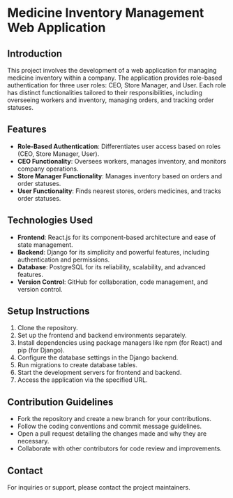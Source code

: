 # Medicine Inventory Management Web Application

## Introduction
This project involves the development of a web application for managing medicine inventory within a company. The application provides role-based authentication for three user roles: CEO, Store Manager, and User. Each role has distinct functionalities tailored to their responsibilities, including overseeing workers and inventory, managing orders, and tracking order statuses.

## Features
- **Role-Based Authentication**: Differentiates user access based on roles (CEO, Store Manager, User).
- **CEO Functionality**: Oversees workers, manages inventory, and monitors company operations.
- **Store Manager Functionality**: Manages inventory based on orders and order statuses.
- **User Functionality**: Finds nearest stores, orders medicines, and tracks order statuses.

## Technologies Used
- **Frontend**: React.js for its component-based architecture and ease of state management.
- **Backend**: Django for its simplicity and powerful features, including authentication and permissions.
- **Database**: PostgreSQL for its reliability, scalability, and advanced features.
- **Version Control**: GitHub for collaboration, code management, and version control.

## Setup Instructions
1. Clone the repository.
2. Set up the frontend and backend environments separately.
3. Install dependencies using package managers like npm (for React) and pip (for Django).
4. Configure the database settings in the Django backend.
5. Run migrations to create database tables.
6. Start the development servers for frontend and backend.
7. Access the application via the specified URL.

## Contribution Guidelines
- Fork the repository and create a new branch for your contributions.
- Follow the coding conventions and commit message guidelines.
- Open a pull request detailing the changes made and why they are necessary.
- Collaborate with other contributors for code review and improvements.

## Contact
For inquiries or support, please contact the project maintainers.
